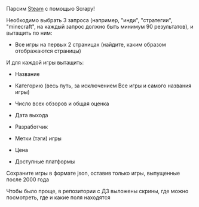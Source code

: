 Парсим [Steam](https://store.steampowered.com/) с помощью Scrapy!

Необходимо выбрать 3 запроса (например, "инди", "стратегии", "minecraft", на каждый запрос должно быть минимум 90 результатов), и вытащить по ним:

* Все игры на первых 2 страницах (найдите, каким образом отображаются страницы)

И для каждой игры вытащить:

* Название

* Категорию (весь путь, за исключением Все игры и самого названия игры)

* Число всех обзоров и общая оценка

* Дата выхода

* Разработчик

* Метки (тэги) игры

* Цена

* Доступные платформы

Сохраните игры в формате json, оставив только игры, выпущенные после 2000 года

Чтобы было проще, в репозитории с ДЗ выложены скрины, где можно посмотреть, где и какие поля находятся
